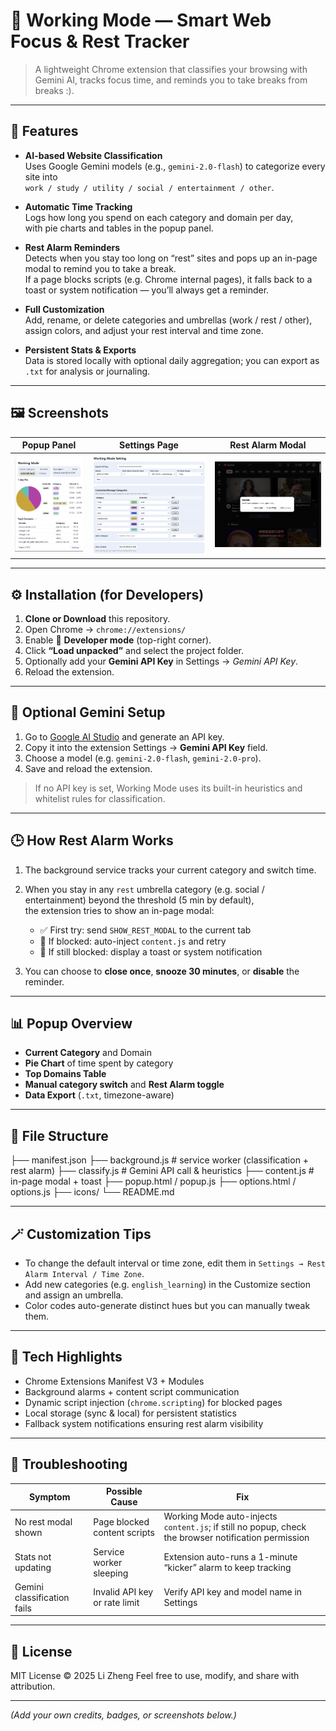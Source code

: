# 🧠 Working Mode — Smart Web Focus & Rest Tracker

> A lightweight Chrome extension that classifies your browsing with Gemini AI, tracks focus time, and reminds you to take breaks from breaks :).

---

## 🌟 Features

- **AI-based Website Classification**  
  Uses Google Gemini models (e.g., `gemini-2.0-flash`) to categorize every site into  
  `work / study / utility / social / entertainment / other`.

- **Automatic Time Tracking**  
  Logs how long you spend on each category and domain per day,  
  with pie charts and tables in the popup panel.

- **Rest Alarm Reminders**  
  Detects when you stay too long on “rest” sites and pops up an in-page modal to remind you to take a break.  
  If a page blocks scripts (e.g. Chrome internal pages), it falls back to a toast or system notification — you’ll always get a reminder.

- **Full Customization**  
  Add, rename, or delete categories and umbrellas (work / rest / other),  
  assign colors, and adjust your rest interval and time zone.

- **Persistent Stats & Exports**  
  Data is stored locally with optional daily aggregation; you can export as `.txt` for analysis or journaling.

---

## 🖼️ Screenshots

| Popup Panel | Settings Page | Rest Alarm Modal |
|--------------|---------------|------------------|
| ![popup](icons/popup.png) | ![settings](icons/setting.png) | ![rest](icons/rest_alarm.png) |


---

## ⚙️ Installation (for Developers)

1. **Clone or Download** this repository.  
2. Open Chrome → `chrome://extensions/`  
3. Enable 🧩 **Developer mode** (top-right corner).  
4. Click **“Load unpacked”** and select the project folder.  
5. Optionally add your **Gemini API Key** in Settings → *Gemini API Key*.  
6. Reload the extension.

---

## 🔑 Optional Gemini Setup

1. Go to [Google AI Studio](https://makersuite.google.com/app/apikey) and generate an API key.  
2. Copy it into the extension Settings → **Gemini API Key** field.  
3. Choose a model (e.g. `gemini-2.0-flash`, `gemini-2.0-pro`).  
4. Save and reload the extension.

> If no API key is set, Working Mode uses its built-in heuristics and whitelist rules for classification.

---

## 🕒 How Rest Alarm Works

1. The background service tracks your current category and switch time.  
2. When you stay in any `rest` umbrella category (e.g. social / entertainment) beyond the threshold (5 min by default),  
   the extension tries to show an in-page modal:  

   - ✅ First try: send `SHOW_REST_MODAL` to the current tab  
   - 🔄 If blocked: auto-inject `content.js` and retry  
   - 💬 If still blocked: display a toast or system notification

3. You can choose to **close once**, **snooze 30 minutes**, or **disable** the reminder.

---

## 📊 Popup Overview

- **Current Category** and Domain  
- **Pie Chart** of time spent by category  
- **Top Domains Table**  
- **Manual category switch** and **Rest Alarm toggle**  
- **Data Export** (`.txt`, timezone-aware)

---

## 🧩 File Structure
├── manifest.json
├── background.js # service worker (classification + rest alarm)
├── classify.js # Gemini API call & heuristics
├── content.js # in-page modal + toast
├── popup.html / popup.js
├── options.html / options.js
├── icons/
└── README.md


---

## 🪄 Customization Tips

- To change the default interval or time zone, edit them in `Settings → Rest Alarm Interval / Time Zone`.  
- Add new categories (e.g. `english_learning`) in the Customize section and assign an umbrella.  
- Color codes auto-generate distinct hues but you can manually tweak them.

---

## 🧠 Tech Highlights

- Chrome Extensions Manifest V3 + Modules  
- Background alarms + content script communication  
- Dynamic script injection (`chrome.scripting`) for blocked pages  
- Local storage (sync & local) for persistent statistics  
- Fallback system notifications ensuring rest alarm visibility

---

## 🧩 Troubleshooting

| Symptom | Possible Cause | Fix |
|----------|----------------|-----|
| No rest modal shown | Page blocked content scripts | Working Mode auto-injects `content.js`; if still no popup, check the browser notification permission |
| Stats not updating | Service worker sleeping | Extension auto-runs a 1-minute “kicker” alarm to keep tracking |
| Gemini classification fails | Invalid API key or rate limit | Verify API key and model name in Settings |

---

## 📄 License

MIT License © 2025 Li Zheng
Feel free to use, modify, and share with attribution.

---

*(Add your own credits, badges, or screenshots below.)*

